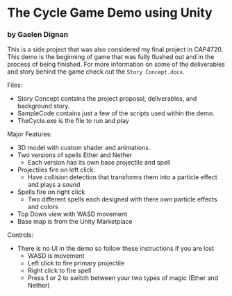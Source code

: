# The Cycle Game Demo using Unity
### by Gaelen Dignan

This is a side project that was also considered my final project in CAP4720. This demo is the beginning of game that was fully flushed out and in the process of being finished. For more information on some of the deliverables and story behind the game check out the `Story Concept.docx`.

Files:
- Story Concept contains the project proposal, deliverables, and background story.
- SampleCode contains just a few of the scripts used within the demo. 
- TheCycle.exe is the file to run and play

Major Features:
- 3D model with custom shader and animations.
- Two versions of spells Ether and Nether
    - Each version has its own base projectile and spell
- Projectiles fire on left click.
    - Have collision detection that transforms them into a particle effect and plays a sound
- Spells fire on right click
    - Two different spells each designed with there own particle effects and colors
- Top Down view with WASD movement
- Base map is from the Unity Marketplace

Controls:
- There is no UI in the demo so follow these instructions if you are lost
    - WASD is movement
    - Left click to fire primary projectile
    - Right click to fire spell
    - Press 1 or 2 to switch between your two types of magic (Ether and Nether)